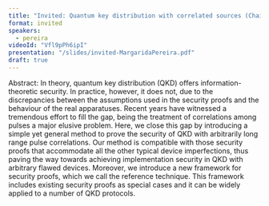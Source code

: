 ```yaml
---
title: "Invited: Quantum key distribution with correlated sources (Chairs: Roger Colbeck and Li Qian)"
format: invited
speakers:
  - pereira
videoId: "Vfl9pPh6ipI"
presentation: "/slides/invited-MargaridaPereira.pdf"
draft: true
---
```

Abstract: In theory, quantum key distribution (QKD) offers information-theoretic security. In practice, however, it does not, due to the discrepancies between the assumptions used in the security proofs and the behaviour of the real apparatuses. Recent years have witnessed a tremendous effort to fill the gap, being the treatment of correlations among pulses a major elusive problem. Here, we close this gap by introducing a simple yet general method to prove the security of QKD with arbitrarily long range pulse correlations. Our method is compatible with those security proofs that accommodate all the other typical device imperfections, thus paving the way towards achieving implementation security in QKD with arbitrary flawed devices. Moreover, we introduce a new framework for security proofs, which we call the reference technique. This framework includes existing security proofs as special cases and it can be widely applied to a number of QKD protocols.
